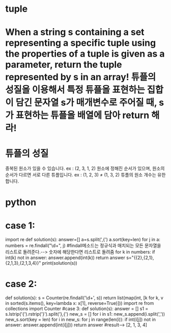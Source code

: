 # tuple
# When a string s containing a set representing a specific tuple using the properties of a tuple is given as a parameter, return the tuple represented by s in an array! 튜플의 성질을 이용해서 특정 튜플을 표현하는 집합이 담긴 문자열 s가 매개변수로 주어질 때, s가 표현하는 튜플을 배열에 담아 return 해라!
# 튜플의 성질
중복된 원소가 있을 수 있습니다. ex : (2, 3, 1, 2)
원소에 정해진 순서가 있으며, 원소의 순서가 다르면 서로 다른 튜플입니다. ex : (1, 2, 3) ≠ (1, 3, 2)
튜플의 원소 개수는 유한합니다.
# python
# case 1:
import re
def solution(s):
    answer=[]
    a=s.split(',{')
    a.sort(key=len)
    for j in a:
        numbers = re.findall("\d+", j) #findall메소드는 정규식과 매치되는 모든 문자열을 리스트로 돌려준다.--> 숫자에 해당한다면 리스트로 돌려줌
        for k in numbers:
            if int(k) not in answer:
                answer.append(int(k))
    return answer
s="{{2},{2,1},{2,1,3},{2,1,3,4}}"
print(solution(s))
# case 2:
def solution(s):
    s = Counter(re.findall('\d+', s))
    return list(map(int, [k for k, v in sorted(s.items(), key=lambda x: x[1], reverse=True)]))
import re
from collections import Counter
#case 3:
def solution(s):
    answer = []
    s1 = s.lstrip('{').rstrip('}').split('},{')
    new_s = []
    for i in s1:
        new_s.append(i.split(','))
    new_s.sort(key = len)
    for i in new_s:
        for j in range(len(i)):
            if int(i[j]) not in answer:
                answer.append(int(i[j]))
    return answer
#result--> [2, 1, 3, 4]
